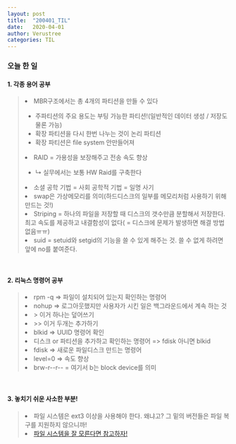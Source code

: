 ```yaml
---
layout: post
title:  "200401_TIL"
date:   2020-04-01
author: Verustree
categories: TIL
---
```


<h3>오늘 한 일</h3>
<p>
<h4>1. 각종 용어 공부</h4><blockquote>
<li>MBR구조에서는 총 4개의 파티션을 만들 수 있다</li><ul>
<li>주파티션의 주요 용도는 부팅 가능한 파티션!(일반적인 데이터 생성 / 저장도 물론 가능)</li>
<li>확장 파티션을 다시 한번 나누는 것이 논리 파티션</li>
<li>확장 파티션은 file system 안만들어져</li></ul>
<li>RAID = 가용성을 보장해주고 전송 속도 향상</li><ul>
<li>↳ 실무에서는 보통 HW Raid를 구축한다</li></ul>
<li>소셜 공학 기법 = 사회 공학적 기법 = 일명 사기</li>
<li>swap은 가상메모리를 의미(하드디스크의 일부를 메모리처럼 사용하기 위해 만드는 것!)</li>
<li>Striping = 하나의 파일을 저장할 때 디스크의 갯수만큼 분할해서 저장한다.  최고 속도를 제공하고 내결함성이 없다( = 디스크에 문제가 발생하면 해결 방법 없음ㅠㅠ)</li>
<li>suid = setuid와 setgid의 기능을 쓸 수 있게 해주는 것.  쓸 수 없게 하려면 앞에 no를 붙여준다.</li></blockquote>
</p>
<br>

<p>
<h4>2. 리눅스 명령어 공부</h4><blockquote>
<li>rpm -q => 파일이 설치되어 있는지 확인하는 명령어</li>
<li>nohup => 로그아웃했지만 사용자가 시킨 일은 백그라운드에서 계속 하는 것</li>
<li> > 이거 하나는 덮어쓰기</li>
<li> >> 이거 두개는 추가하기</li>
<li>blkid => UUID 명령어 확인 </li>
<li>디스크 or 파티션을 추가하고 확인하는 명령어 => fdisk 아니면 blkid</li>
<li>fdisk => 새로운 파일디스크 만드는 명령어</li>
<li>level=0  => 속도 향상</li>
<li>brw-r--r-- = 여기서 b는 block device를 의미</li></blockquote>
</p>
<br>

<p>
<h4><strong>3. 놓치기 쉬운 사소한 부분!</strong></h4><blockquote>
<li>파일 시스템은 ext3 이상을 사용해야 한다.    왜냐고?    그 밑의 버전들은 파일 복구를 지원하지 않으니까!</li>
<li><a href="https://blog.soobinpark.com/142" target="_blank">파일 시스템을 잘 모른다면 참고하자!
</li></blockquote></p>
